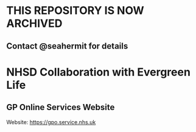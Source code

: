 # THIS REPOSITORY IS NOW ARCHIVED #
## Contact @seahermit for details ##

# NHSD Collaboration with Evergreen Life
## GP Online Services Website


Website: https://gpo.service.nhs.uk

